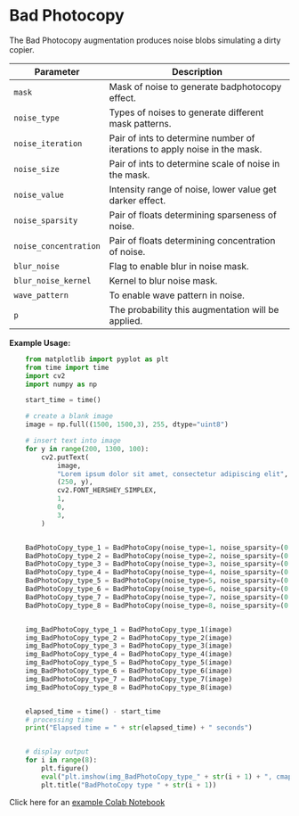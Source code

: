 # Bad Photocopy

The Bad Photocopy augmentation produces noise blobs simulating a dirty copier.

| Parameter            | Description                                                                |
|----------------------|----------------------------------------------------------------------------|
| `mask`               | Mask of noise to generate badphotocopy effect.                             |
| `noise_type`         | Types of noises to generate different mask patterns.                       |
| `noise_iteration`    | Pair of ints to determine number of iterations to apply noise in the mask. |
| `noise_size`         | Pair of ints to determine scale of noise in the mask.                      |
| `noise_value`        | Intensity range of noise, lower value get darker effect.                   |
| `noise_sparsity`	   | Pair of floats determining sparseness of noise.                            |
| `noise_concentration`| Pair of floats determining concentration of noise.                         |
| `blur_noise`         | Flag to enable blur in noise mask.                                         |
| `blur_noise_kernel`  | Kernel to blur noise mask.                                                 |
| `wave_pattern`       | To enable wave pattern in noise.                                           |
| `p`                  | The probability this augmentation will be applied.                         |


**Example Usage:**
```python
    from matplotlib import pyplot as plt
    from time import time
    import cv2
    import numpy as np

    start_time = time()

    # create a blank image
    image = np.full((1500, 1500,3), 255, dtype="uint8")

    # insert text into image
    for y in range(200, 1300, 100):
        cv2.putText(
            image,
            "Lorem ipsum dolor sit amet, consectetur adipiscing elit",
            (250, y),
            cv2.FONT_HERSHEY_SIMPLEX,
            1,
            0,
            3,
        )


    BadPhotoCopy_type_1 = BadPhotoCopy(noise_type=1, noise_sparsity=(0.7,0.7), noise_concentration=(0.5,0.5))
    BadPhotoCopy_type_2 = BadPhotoCopy(noise_type=2, noise_sparsity=(0.5,0.5), noise_concentration=(0.5,0.5))
    BadPhotoCopy_type_3 = BadPhotoCopy(noise_type=3, noise_sparsity=(0.5,0.5), noise_concentration=(0.5,0.5))
    BadPhotoCopy_type_4 = BadPhotoCopy(noise_type=4, noise_sparsity=(0.5,0.5), noise_concentration=(0.99,0.99))
    BadPhotoCopy_type_5 = BadPhotoCopy(noise_type=5, noise_sparsity=(0.2,0.9), noise_concentration=(0.6,0.9), wave_pattern=1)
    BadPhotoCopy_type_6 = BadPhotoCopy(noise_type=6, noise_sparsity=(0.6,0.99), noise_concentration=(0.6,0.9), wave_pattern=1)
    BadPhotoCopy_type_7 = BadPhotoCopy(noise_type=7, noise_sparsity=(0.2,0.9), noise_concentration=(0.6,0.9), wave_pattern=1)
    BadPhotoCopy_type_8 = BadPhotoCopy(noise_type=8, noise_sparsity=(0.6,0.99), noise_concentration=(0.6,0.9), wave_pattern=1)


    img_BadPhotoCopy_type_1 = BadPhotoCopy_type_1(image)
    img_BadPhotoCopy_type_2 = BadPhotoCopy_type_2(image)
    img_BadPhotoCopy_type_3 = BadPhotoCopy_type_3(image)
    img_BadPhotoCopy_type_4 = BadPhotoCopy_type_4(image)
    img_BadPhotoCopy_type_5 = BadPhotoCopy_type_5(image)
    img_BadPhotoCopy_type_6 = BadPhotoCopy_type_6(image)
    img_BadPhotoCopy_type_7 = BadPhotoCopy_type_7(image)
    img_BadPhotoCopy_type_8 = BadPhotoCopy_type_8(image)


    elapsed_time = time() - start_time
    # processing time
    print("Elapsed time = " + str(elapsed_time) + " seconds")


    # display output
    for i in range(8):
        plt.figure()
        eval("plt.imshow(img_BadPhotoCopy_type_" + str(i + 1) + ", cmap='gray')")
        plt.title("BadPhotoCopy type " + str(i + 1))

```


Click here for an [example Colab Notebook](https://colab.research.google.com/drive/1_n7atcI-xVSpnV17YuzZhd9ISe735fBo?usp=sharing)
